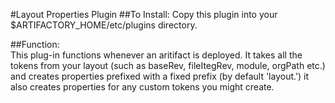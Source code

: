 #Layout Properties Plugin
##To Install:
Copy this plugin into your $ARTIFACTORY_HOME/etc/plugins directory.  

##Function:  
This plug-in functions whenever an aritifact is deployed.  It takes all the tokens from your layout
(such as baseRev, fileItegRev, module, orgPath etc.) and creates properties prefixed with a fixed prefix (by default 'layout.')
it also creates properties for any custom tokens you might create.
